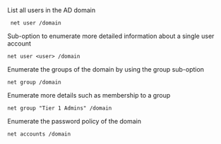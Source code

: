 List all users in the AD domain

	 net user /domain

Sub-option to enumerate more detailed information about a single user account

	net user <user> /domain

Enumerate the groups of the domain by using the group sub-option

	net group /domain

Enumerate more details such as membership to a group

	net group "Tier 1 Admins" /domain

Enumerate the password policy of the domain

	net accounts /domain


